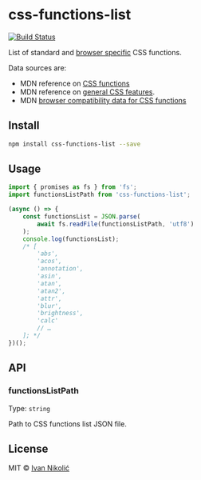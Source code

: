 # css-functions-list

[![Build Status][ci-img]][ci]

List of standard and
[browser specific](<(https://developer.mozilla.org/en-US/docs/Glossary/Vendor_Prefix)>)
CSS functions.

Data sources are:

-   MDN reference on
    [CSS functions](https://developer.mozilla.org/en-US/docs/Web/CSS/CSS_Functions)
-   MDN reference on
    [general CSS features](https://developer.mozilla.org/en-US/docs/Web/CSS/Reference).
-   MDN
    [browser compatibility data for CSS functions](https://github.com/mdn/browser-compat-data/tree/main/css/types)

## Install

```sh
npm install css-functions-list --save
```

## Usage

```js
import { promises as fs } from 'fs';
import functionsListPath from 'css-functions-list';

(async () => {
	const functionsList = JSON.parse(
		await fs.readFile(functionsListPath, 'utf8')
	);
	console.log(functionsList);
	/* [
		'abs',
		'acos',
		'annotation',
		'asin',
		'atan',
		'atan2',
		'attr',
		'blur',
		'brightness',
		'calc'
		// …
	]; */
})();
```

## API

### functionsListPath

Type: `string`

Path to CSS functions list JSON file.

## License

MIT © [Ivan Nikolić](http://ivannikolic.com)

<!-- prettier-ignore-start -->

[ci]: https://github.com/niksy/css-functions-list/actions?query=workflow%3ACI
[ci-img]: https://github.com/niksy/css-functions-list/workflows/CI/badge.svg?branch=master

<!-- prettier-ignore-end -->
